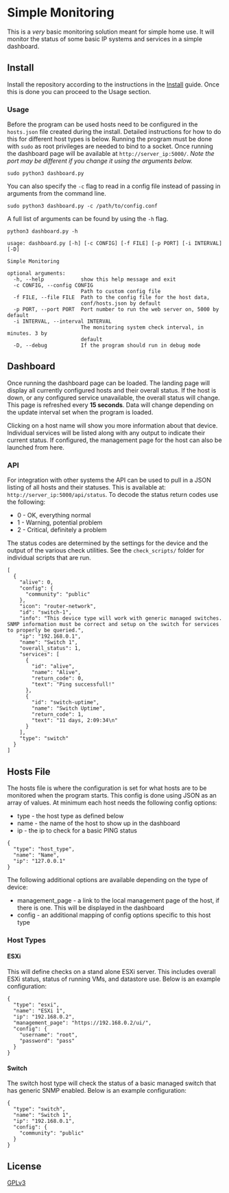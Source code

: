 # Simple Monitoring

This is a _very_ basic monitoring solution meant for simple home use. It will monitor the status of some basic IP systems and services in a simple dashboard.

## Install

Install the repository according to the instructions in the [Install](install/Install.md) guide. Once this is done you can proceed to the Usage section.

### Usage

Before the program can be used hosts need to be configured in the `hosts.json` file created during the install. Detailed instructions for how to do this for different host types is below. Running the program must be done with `sudo` as root privileges are needed to bind to a socket. Once running the dashboard page will be available at `http://server_ip:5000/`. _Note the port may be different if you change it using the arguments below._

```
sudo python3 dashboard.py
```

You can also specify the `-c` flag to read in a config file instead of passing in arguments from the command line.

```
sudo python3 dashboard.py -c /path/to/config.conf
```

A full list of arguments can be found by using the `-h` flag.

```
python3 dashboard.py -h

usage: dashboard.py [-h] [-c CONFIG] [-f FILE] [-p PORT] [-i INTERVAL] [-D]

Simple Monitoring

optional arguments:
  -h, --help            show this help message and exit
  -c CONFIG, --config CONFIG
                        Path to custom config file
  -f FILE, --file FILE  Path to the config file for the host data,
                        conf/hosts.json by default
  -p PORT, --port PORT  Port number to run the web server on, 5000 by default
  -i INTERVAL, --interval INTERVAL
                        The monitoring system check interval, in minutes. 3 by
                        default
  -D, --debug           If the program should run in debug mode

```

## Dashboard

Once running the dashboard page can be loaded. The landing page will display all currently configured hosts and their overall status. If the host is down, or any configured service unavailable, the overall status will change. This page is refreshed every __15 seconds__. Data will change depending on the update interval set when the program is loaded.

Clicking on a host name will show you more information about that device. Individual services will be listed along with any output to indicate their current status. If configured, the management page for the host can also be launched from here.

### API

For integration with other systems the API can be used to pull in a JSON listing of all hosts and their statuses. This is available at: `http://server_ip:5000/api/status`. To decode the status return codes use the following:

* 0 - OK, everything normal
* 1 - Warning, potential problem
* 2 - Critical, definitely a problem

The status codes are determined by the settings for the device and the output of the various check utilities. See the `check_scripts/` folder for individual scripts that are run.

```
[
  {
    "alive": 0,
    "config": {
      "community": "public"
    },
    "icon": "router-network",
    "id": "switch-1",
    "info": "This device type will work with generic managed switches. SNMP information must be correct and setup on the switch for services to properly be queried.",
    "ip": "192.168.0.1",
    "name": "Switch 1",
    "overall_status": 1,
    "services": [
      {
        "id": "alive",
        "name": "Alive",
        "return_code": 0,
        "text": "Ping successfull!"
      },
      {
        "id": "switch-uptime",
        "name": "Switch Uptime",
        "return_code": 1,
        "text": "11 days, 2:09:34\n"
      }
    ],
    "type": "switch"
  }
]
```

## Hosts File

The hosts file is where the configuration is set for what hosts are to be monitored when the program starts. This config is done using JSON as an array of values. At minimum each host needs the following config options:

* type - the host type as defined below
* name - the name of the host to show up in the dashboard
* ip - the ip to check for a basic PING status

```
{
  "type": "host_type",
  "name": "Name",
  "ip": "127.0.0.1"
}
```

The following additional options are available depending on the type of device:

* management_page - a link to the local management page of the host, if there is one. This will be displayed in the dashboard
* config - an additional mapping of config options specific to this host type

### Host Types

#### ESXi

This will define checks on a stand alone ESXi server. This includes overall ESXi status, status of running VMs, and datastore use. Below is an example configuration:

```
{
  "type": "esxi",
  "name": "ESXi 1",
  "ip": "192.168.0.2",
  "management_page": "https://192.168.0.2/ui/",
  "config": {
    "username": "root",
    "password": "pass"
  }
}

```

#### Switch

The switch host type will check the status of a basic managed switch that has generic SNMP enabled. Below is an example configuration:

```
{
  "type": "switch",
  "name": "Switch 1",
  "ip": "192.168.0.1",
  "config": {
    "community": "public"
  }
}
```

## License

[GPLv3](https://github.com/robweber/simple-monitoring/blob/main/LICENSE)
